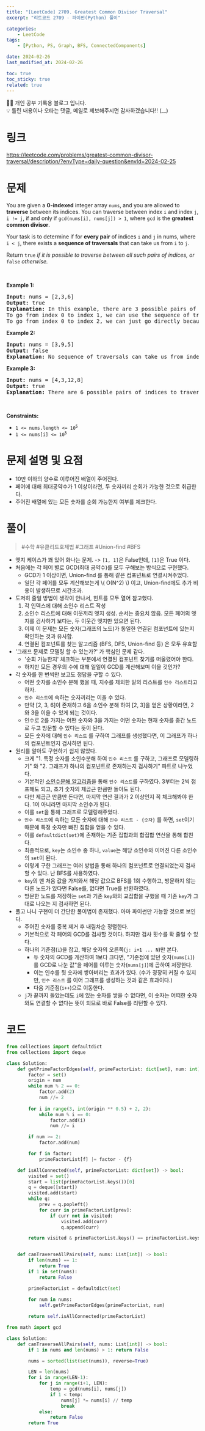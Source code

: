 ```yaml
---
title: "[LeetCode] 2709. Greatest Common Divisor Traversal"
excerpt: "리트코드 2709 - 파이썬(Python) 풀이"

categories:
    - LeetCode
tags:
    - [Python, PS, Graph, BFS, ConnectedComponents]

date: 2024-02-26
last_modified_at: 2024-02-26

toc: true
toc_sticky: true
related: true
---
```


<div class="notice--info" markdown="1">
👨‍💻 개인 공부 기록용 블로그 입니다. <br/>
💡 틀린 내용이나 오타는 댓글, 메일로 제보해주시면 감사하겠습니다!!  (__)
</div>

# 링크

https://leetcode.com/problems/greatest-common-divisor-traversal/description/?envType=daily-question&envId=2024-02-25

# 문제

<div class="elfjS" data-track-load="description_content"><p>You are given a <strong>0-indexed</strong> integer array <code>nums</code>, and you are allowed to <strong>traverse</strong> between its indices. You can traverse between index <code>i</code> and index <code>j</code>, <code>i != j</code>, if and only if <code>gcd(nums[i], nums[j]) &gt; 1</code>, where <code>gcd</code> is the <strong>greatest common divisor</strong>.</p>

<p>Your task is to determine if for <strong>every pair</strong> of indices <code>i</code> and <code>j</code> in nums, where <code>i &lt; j</code>, there exists a <strong>sequence of traversals</strong> that can take us from <code>i</code> to <code>j</code>.</p>

<p>Return <code>true</code><em> if it is possible to traverse between all such pairs of indices,</em><em> or </em><code>false</code><em> otherwise.</em></p>

<p>&nbsp;</p>
<p><strong class="example">Example 1:</strong></p>

<pre><strong>Input:</strong> nums = [2,3,6]
<strong>Output:</strong> true
<strong>Explanation:</strong> In this example, there are 3 possible pairs of indices: (0, 1), (0, 2), and (1, 2).
To go from index 0 to index 1, we can use the sequence of traversals 0 -&gt; 2 -&gt; 1, where we move from index 0 to index 2 because gcd(nums[0], nums[2]) = gcd(2, 6) = 2 &gt; 1, and then move from index 2 to index 1 because gcd(nums[2], nums[1]) = gcd(6, 3) = 3 &gt; 1.
To go from index 0 to index 2, we can just go directly because gcd(nums[0], nums[2]) = gcd(2, 6) = 2 &gt; 1. Likewise, to go from index 1 to index 2, we can just go directly because gcd(nums[1], nums[2]) = gcd(3, 6) = 3 &gt; 1.
</pre>

<p><strong class="example">Example 2:</strong></p>

<pre><strong>Input:</strong> nums = [3,9,5]
<strong>Output:</strong> false
<strong>Explanation:</strong> No sequence of traversals can take us from index 0 to index 2 in this example. So, we return false.
</pre>

<p><strong class="example">Example 3:</strong></p>

<pre><strong>Input:</strong> nums = [4,3,12,8]
<strong>Output:</strong> true
<strong>Explanation:</strong> There are 6 possible pairs of indices to traverse between: (0, 1), (0, 2), (0, 3), (1, 2), (1, 3), and (2, 3). A valid sequence of traversals exists for each pair, so we return true.
</pre>

<p>&nbsp;</p>
<p><strong>Constraints:</strong></p>

<ul>
	<li><code>1 &lt;= nums.length &lt;= 10<sup>5</sup></code></li>
	<li><code>1 &lt;= nums[i] &lt;= 10<sup>5</sup></code></li>
</ul>
</div>

# 문제 설명 및 요점

- 10만 이하의 양수로 이루어진 배열이 주어진다. 
- 페어에 대해 최대공약수가 1 이상이라면, 두 숫자끼리 순회가 가능한 것으로 취급한다.
- 주어진 배열에 있는 모든 숫자를 순회 가능한지 여부를 체크한다.

# 풀이

> #수학 #유클리드호제법 #그래프 #Union-find #BFS 

- 엣지 케이스가 꽤 있어 화나는 문제. -> `[1, 1]`은 False인데, `[1]`은 True 이다.
- 처음에는 각 페어 별로 GCD(최대 공약수)를 모두 구해보는 방식으로 구현했다.
	- GCD가 1 이상이면, Union-find 를 통해 같은 컴포넌트로 연결시켜주었다.
	- 일단 각 페어를 모두 계산해보는게 \\( O(N^2) \\) 이고, Union-find에도 추가 비용이 발생하므로 시간초과.
- 도저히 줄일 방법이 생각이 안나서, 힌트를 모두 열어 참고했다.
	1. 각 인덱스에 대해 소인수 리스트 작성
	2. 소인수 리스트에 대해 이웃끼리 엣지 생성. 순서는 중요치 않음. 모든 페어의 엣지를 검사하기 보다는, 두 이웃간 엣지만 있으면 된다.
	3. 이제 이 문제는 모든 숫자(그래프의 노드)가 동일한 연결된 컴포넌트에 있는지 확인하는 것과 유사함.
	4. 연결된 컴포넌트를 찾는 알고리즘 (BFS, DFS, Union-find 등) 은 모두 유효함
- '그래프 문제로 모델링 할 수 있는가?' 가 핵심인 문제 같다.
	- '순회 가능한지' 체크하는 부분에서 연결된 컴포넌트 찾기를 떠올렸어야 한다.
	- 하지만 모든 경우의 수에 대해 일일이 GCD를 계산해보며 이을 것인가?
- 각 숫자를 한 번씩만 보고도 정답을 구할 수 있다.
	- 어떤 숫자를 소인수 분해 했을 때, 지수를 제외한 밑의 리스트를 `인수 리스트`라고 하자.
	- `인수 리스트`에 속하는 숫자끼리는 이을 수 있다.
	- 만약 [2, 3, 6]이 존재하고 6을 소인수 분해 하여 [2, 3]을 얻은 상황이라면, 2와 3을 이을 수 있게 되는 것이다. 
	- 인수로 2를 가지는 어떤 숫자와 3을 가지는 어떤 숫자는 현재 숫자를 중간 노드로 두고 방문할 수 있다는 뜻이 된다.
	- 모든 숫자에 대해 `인수 리스트` 를 구하여 그래프를 생성했다면, 이 그래프가 하나의 컴포넌트인지 검사하면 된다.
- 원리를 알아도 구현하기 쉽지 않았다.
	- 크게 "1. 특정 숫자를 소인수분해 하여 `인수 리스트` 를 구하고, 그래프로 모델링하기" 와 "2. 그래프가 하나의 컴포넌트로 존재하는지 검사하기" 파트로 나누었다.
	- 기본적인 [소인수분해 알고리즘](https://namu.wiki/w/%EC%86%8C%EC%9D%B8%EC%88%98%EB%B6%84%ED%95%B4/%EC%95%8C%EA%B3%A0%EB%A6%AC%EC%A6%98#:~:text=%5B%ED%8E%B8%EC%A7%91%5D-,2.1.,-%EA%B8%B0%EC%B4%88)을 통해 `인수 리스트`를 구하였다. 3부터는 2씩 점프해도 되고, 초기 숫자의 제곱근 만큼만 돌아도 된다.
	- 다만 제곱근 만큼만 돈다면, 마지막 연산 결과가 2 이상인지 꼭 체크해봐야 한다. 1이 아니라면 마지막 소인수가 된다.
	- 이를 `set`을 통해 그래프로 모델링해주었다.
	- `인수 리스트`에 속하는 모든 숫자에 대해 `인수 리스트 - {숫자}` 를 하면, `set`이기 때문에 특정 숫자만 빠진 집합을 얻을 수 있다.
	- 이를 `defaultdict(set)`에 존재하는 기존 집합과의 합집합 연산을 통해 합친다.
	- 최종적으로, `key`는 소인수 중 하나, `value`는 해당 소인수와 이어진 다른 소인수의 `set`이 된다.
	- 이렇게 구한 그래프는 여러 방법을 통해 하나의 컴포넌트로 연결되었는지 검사할 수 있다. 난 BFS를 사용하였다.
	- `key`의 맨 처음 값을 가져와서 해당 값으로 BFS를 1회 수행하고, 방문하지 않는 다른 노드가 있다면 False를, 없다면 True를 반환하였다.
	- 방문한 노드를 저장하는 `set`과 기존 `key`와의 교집합을 구했을 때 기존 `key`가 그대로 나오는 지 검사하면 된다.
- 풀고 나니 구현이 더 간단한 풀이법이 존재했다. 아마 파이썬만 가능할 것으로 보인다.
	- 주어진 숫자를 중복 제거 후 내림차순 정렬한다.
	- 기본적으로 각 페어의 GCD를 검사할 것이다. 하지만 검사 횟수를 확 줄일 수 있다.
	- 하나의 기준점(`i`)을 잡고, 해당 숫자의 오른쪽(`j: i+1 ... N`)만 본다.
		- 두 숫자의 GCD를 게산하여 1보다 크다면, "기준점에 있던 숫자(`nums[i]`)를 GCD로 나눈 값"을 페어를 이루는 숫자(`nums[j]`)에 곱하여 저장한다.
		- 이는 인수를 뒷 숫자에 쌓아버리는 효과가 있다. (수가 굉장히 커질 수 있지만, `인수 리스트` 를 이어 그래프를 생성하는 것과 같은 효과이다.)
		- 다음 기준점(`i++`)으로 이동한다.
	- `j`가 끝까지 돌았는데도 `i`에 있는 숫자를 쌓을 수 없다면, 이 숫자는 어떠한 숫자와도 연결할 수 없다는 뜻이 되므로 바로 False를 리턴할 수 있다.

# 코드

```python
from collections import defaultdict
from collections import deque

class Solution:
    def getPrimeFactorEdges(self, primeFactorList: dict[set], num: int) -> None:
        factor = set()
        origin = num
        while num % 2 == 0:
            factor.add(2)
            num //= 2
        
        for i in range(3, int(origin ** 0.5) + 2, 2):
            while num % i == 0:
                factor.add(i)
                num //= i

        if num >= 2:
            factor.add(num)

        for f in factor:
            primeFactorList[f] |= factor - {f}

    def isAllConnected(self, primeFactorList: dict[set]) -> bool:
        visited = set()
        start = list(primeFactorList.keys())[0]
        q = deque([start])
        visited.add(start)
        while q:
            prev = q.popleft()
            for curr in primeFactorList[prev]:
                if curr not in visited:
                    visited.add(curr)
                    q.append(curr)

        return visited & primeFactorList.keys() == primeFactorList.keys()


    def canTraverseAllPairs(self, nums: List[int]) -> bool:
        if len(nums) == 1:
            return True
        if 1 in set(nums):
            return False

        primeFactorList = defaultdict(set)
        
        for num in nums:
            self.getPrimeFactorEdges(primeFactorList, num)

        return self.isAllConnected(primeFactorList)
```

```python
from math import gcd

class Solution:
    def canTraverseAllPairs(self, nums: List[int]) -> bool:
        if 1 in nums and len(nums) > 1: return False

        nums = sorted(list(set(nums)), reverse=True)

        LEN = len(nums)
        for i in range(LEN-1):
            for j in range(i+1, LEN):
                temp = gcd(nums[i], nums[j])
                if 1 < temp:
                    nums[j] *= nums[i] // temp
                    break
            else:
                return False
        return True
```
